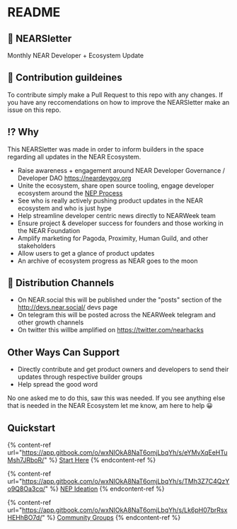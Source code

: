 # README

## 📰 NEARSletter

Monthly NEAR Developer + Ecosystem Update

## 👋 Contribution guildeines

To contribute simply make a Pull Request to this repo with any changes. If you have any reccomendations on how to improve the NEARSletter make an issue on this repo.

## ⁉️ Why

This NEARSletter was made in order to inform builders in the space regarding all updates in the NEAR Ecosystem.

* Raise awareness + engagement around NEAR Developer Governance / Developer DAO https://neardevgov.org
* Unite the ecosystem, share open source tooling, engage developer ecosystem around the [NEP Process](https://github.com/NEAR/NEPs)
* See who is really actively pushing product updates in the NEAR ecosystem and who is just hype
* Help streamline developer centric news directly to NEARWeek team
* Ensure project & developer success for founders and those working in the NEAR Foundation
* Amplify marketing for Pagoda, Proximity, Human Guild, and other stakeholders
* Allow users to get a glance of product updates
* An archive of ecosystem progress as NEAR goes to the moon

## 📣 Distribution Channels

* On NEAR.social this will be published under the "posts" section of the http://devs.near.social/ devs page
* On telegram this will be posted across the NEARWeek telegram and other growth channels
* On twitter this willbe amplified on https://twitter.com/nearhacks

## Other Ways Can Support

* Directly contribute and get product owners and developers to send their updates through respective builder groups
* Help spread the good word

No one asked me to do this, saw this was needed. If you see anything else that is needed in the NEAR Ecosystem let me know, am here to help 😀



## Quickstart

{% content-ref url="https://app.gitbook.com/o/wxNIOkA8NaT6omjLbqYh/s/eYMvXqEeHTuMsh7JRboR/" %}
[Start Here](https://app.gitbook.com/o/wxNIOkA8NaT6omjLbqYh/s/eYMvXqEeHTuMsh7JRboR/)
{% endcontent-ref %}

{% content-ref url="https://app.gitbook.com/o/wxNIOkA8NaT6omjLbqYh/s/TMh3Z7C4QzYo9Q8Oa3cq/" %}
[NEP Ideation](https://app.gitbook.com/o/wxNIOkA8NaT6omjLbqYh/s/TMh3Z7C4QzYo9Q8Oa3cq/)
{% endcontent-ref %}

{% content-ref url="https://app.gitbook.com/o/wxNIOkA8NaT6omjLbqYh/s/Lk6pH07brRsxHEHhBO7d/" %}
[Community Groups](https://app.gitbook.com/o/wxNIOkA8NaT6omjLbqYh/s/Lk6pH07brRsxHEHhBO7d/)
{% endcontent-ref %}
